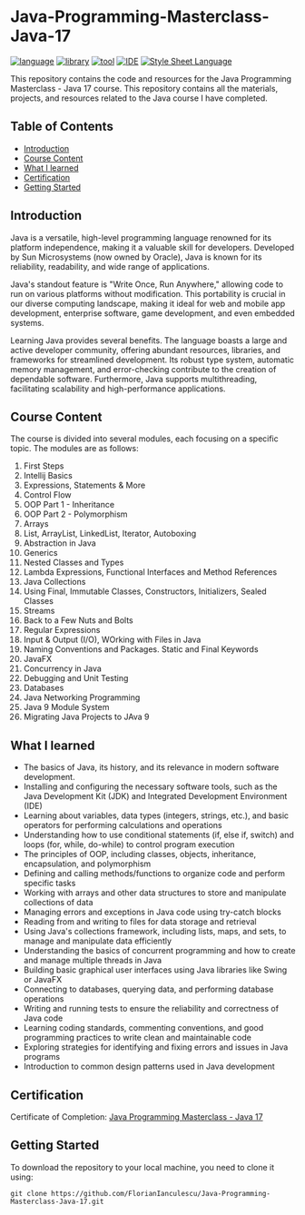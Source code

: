 # Java-Programming-Masterclass-Java-17

[![language](https://img.shields.io/badge/language-Java%2017-blue?labelColor=gray&style=flat&link=https://www.java.com/en/)](https://www.java.com/en/)
[![library](https://img.shields.io/badge/library-JavaFX-green?labelColor=gray&style=flat&link=https://openjfx.io/)](https://openjfx.io/)
[![tool](https://img.shields.io/badge/tool-Scene%20Builder-orange?labelColor=gray&style=flat&link=https://gluonhq.com/products/scene-builder/)](https://gluonhq.com/products/scene-builder/)
[![IDE](https://img.shields.io/badge/IDE-IntelliJ%20IDEA-purple?labelColor=gray&style=flat&link=https://www.jetbrains.com/idea/)](https://www.jetbrains.com/idea/)
[![Style Sheet Language](https://img.shields.io/badge/Style%20Sheet%20Language-CSS-blue?labelColor=gray&style=flat&link=https://developer.mozilla.org/en-US/docs/Web/CSS)](https://developer.mozilla.org/en-US/docs/Web/CSS)

This repository contains the code and resources for the Java Programming Masterclass - Java 17 course. This repository contains all the materials, projects, and resources related to the Java course I have completed.

## Table of Contents

- [Introduction](#introduction)
- [Course Content](#course-content)
- [What I learned](#what-i-learned)
- [Certification](#certification)
- [Getting Started](#getting-started)
  
## Introduction

Java is a versatile, high-level programming language renowned for its platform independence, making it a valuable skill for developers. Developed by Sun Microsystems (now owned by Oracle), Java is known for its reliability, readability, and wide range of applications.

Java's standout feature is "Write Once, Run Anywhere," allowing code to run on various platforms without modification. This portability is crucial in our diverse computing landscape, making it ideal for web and mobile app development, enterprise software, game development, and even embedded systems.

Learning Java provides several benefits. The language boasts a large and active developer community, offering abundant resources, libraries, and frameworks for streamlined development. Its robust type system, automatic memory management, and error-checking contribute to the creation of dependable software. Furthermore, Java supports multithreading, facilitating scalability and high-performance applications.

## Course Content

The course is divided into several modules, each focusing on a specific topic. The modules are as follows:

1. First Steps
2. Intellij Basics
3. Expressions, Statements & More
4. Control Flow
5. OOP Part 1 - Inheritance
6. OOP Part 2 - Polymorphism
7. Arrays
8. List, ArrayList, LinkedList, Iterator, Autoboxing
9. Abstraction in Java
10. Generics
11. Nested Classes and Types
12. Lambda Expressions, Functional Interfaces and Method References
13. Java Collections
14. Using Final, Immutable Classes, Constructors, Initializers, Sealed Classes
15. Streams
16. Back to a Few Nuts and Bolts
17. Regular Expressions
18. Input & Output (I/O), WOrking with Files in Java
19. Naming Conventions and Packages. Static and Final Keywords
20. JavaFX
21. Concurrency in Java
22. Debugging and Unit Testing
23. Databases
24. Java Networking Programming
25. Java 9 Module System
26. Migrating Java Projects to JAva 9

## What I learned

- The basics of Java, its history, and its relevance in modern software development.
- Installing and configuring the necessary software tools, such as the Java Development Kit (JDK) and Integrated Development Environment (IDE)
- Learning about variables, data types (integers, strings, etc.), and basic operators for performing calculations and operations
- Understanding how to use conditional statements (if, else if, switch) and loops (for, while, do-while) to control program execution
- The principles of OOP, including classes, objects, inheritance, encapsulation, and polymorphism
- Defining and calling methods/functions to organize code and perform specific tasks
- Working with arrays and other data structures to store and manipulate collections of data
- Managing errors and exceptions in Java code using try-catch blocks
- Reading from and writing to files for data storage and retrieval
- Using Java's collections framework, including lists, maps, and sets, to manage and manipulate data efficiently
- Understanding the basics of concurrent programming and how to create and manage multiple threads in Java
- Building basic graphical user interfaces using Java libraries like Swing or JavaFX
- Connecting to databases, querying data, and performing database operations
- Writing and running tests to ensure the reliability and correctness of Java code
- Learning coding standards, commenting conventions, and good programming practices to write clean and maintainable code
- Exploring strategies for identifying and fixing errors and issues in Java programs
- Introduction to common design patterns used in Java development

## Certification

Certificate of Completion: [Java Programming Masterclass - Java 17](https://www.udemy.com/certificate/UC-7a3c54d1-7d51-45f9-81f1-27fb01453d3b/)

## Getting Started

To download the repository to your local machine, you need to clone it using:

```
git clone https://github.com/FlorianIanculescu/Java-Programming-Masterclass-Java-17.git
```
